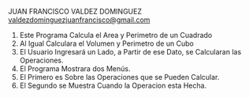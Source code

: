 JUAN FRANCISCO VALDEZ DOMINGUEZ
valdezdominguezjuanfrancisco@gmail.com

1. Este Programa Calcula el Area y Perimetro de un Cuadrado
2. Al Igual Calculara el Volumen y Perimetro de un Cubo
3. El Usuario Ingresará un Lado, a Partir de ese Dato, se Calcularan las Operaciones.
4. El Programa Mostrara dos Menús.
5. El Primero es Sobre las Operaciones que se Pueden Calcular.
6. El Segundo se Muestra Cuando la Operacion esta Hecha.
